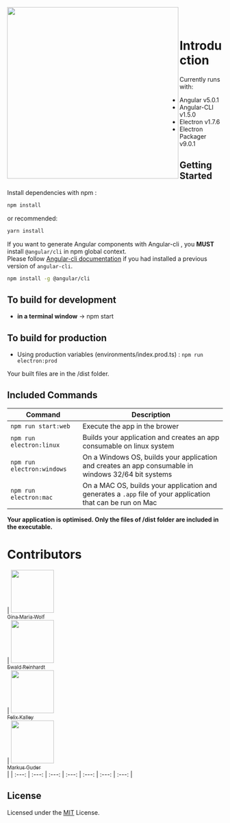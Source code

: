 <a>
<img align="left" src="https://i.imgur.com/DAMWNib.png" width="400px" alt="" />
</a><br><br>

# Introduction

Currently runs with:

- Angular v5.0.1
- Angular-CLI v1.5.0
- Electron v1.7.6
- Electron Packager v9.0.1

## Getting Started

Install dependencies with npm :

``` bash
npm install
```
or recommended:
``` bash
yarn install
```

If you want to generate Angular components with Angular-cli , you **MUST** install `@angular/cli` in npm global context.  
Please follow [Angular-cli documentation](https://github.com/angular/angular-cli) if you had installed a previous version of `angular-cli`.

``` bash
npm install -g @angular/cli
```

## To build for development

- **in a terminal window** -> npm start  

## To build for production

- Using production variables (environments/index.prod.ts) :  `npm run electron:prod`

Your built files are in the /dist folder.

## Included Commands

|Command|Description|
|--|--|
|`npm run start:web`| Execute the app in the brower |
|`npm run electron:linux`| Builds your application and creates an app consumable on linux system |
|`npm run electron:windows`| On a Windows OS, builds your application and creates an app consumable in windows 32/64 bit systems |
|`npm run electron:mac`|  On a MAC OS, builds your application and generates a `.app` file of your application that can be run on Mac |

**Your application is optimised. Only the files of /dist folder are included in the executable.**

# Contributors 

<!-- ALL-CONTRIBUTORS-LIST:START - Do not remove or modify this section -->
| [<img src="https://avatars3.githubusercontent.com/u/21662088?s=460&v=4" width="100px;"/><br /><sub>Gina Maria Wolf</sub>](https://github.com/GiMaWolf)<br />| [<img src="https://avatars2.githubusercontent.com/u/4850601?s=460&v=4" width="100px;"/><br /><sub>Ewald Reinhardt</sub>](https://github.com/Owlwald)<br />| [<img src="https://avatars0.githubusercontent.com/u/7516526?s=460&v=4" width="100px;"/><br /><sub>Felix Kalley</sub>](https://github.com/FelixKalley)<br />| [<img src="https://avatars2.githubusercontent.com/u/6153088?s=460&v=4" width="100px;"/><br /><sub>Markus Guder</sub>](https://github.com/marc101101)<br /> |
| :---: | :---: | :---: | :---: | :---: | :---: | :---: |
<!-- ALL-CONTRIBUTORS-LIST:END -->


## License

Licensed under the [MIT](LICENSE.txt) License.
